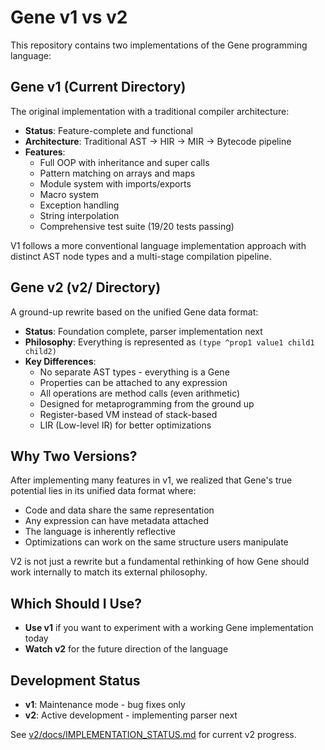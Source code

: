 # Gene v1 vs v2

This repository contains two implementations of the Gene programming language:

## Gene v1 (Current Directory)

The original implementation with a traditional compiler architecture:
- **Status**: Feature-complete and functional
- **Architecture**: Traditional AST → HIR → MIR → Bytecode pipeline
- **Features**: 
  - Full OOP with inheritance and super calls
  - Pattern matching on arrays and maps
  - Module system with imports/exports
  - Macro system
  - Exception handling
  - String interpolation
  - Comprehensive test suite (19/20 tests passing)

V1 follows a more conventional language implementation approach with distinct AST node types and a multi-stage compilation pipeline.

## Gene v2 (v2/ Directory)

A ground-up rewrite based on the unified Gene data format:
- **Status**: Foundation complete, parser implementation next
- **Philosophy**: Everything is represented as `(type ^prop1 value1 child1 child2)`
- **Key Differences**:
  - No separate AST types - everything is a Gene
  - Properties can be attached to any expression
  - All operations are method calls (even arithmetic)
  - Designed for metaprogramming from the ground up
  - Register-based VM instead of stack-based
  - LIR (Low-level IR) for better optimizations

## Why Two Versions?

After implementing many features in v1, we realized that Gene's true potential lies in its unified data format where:
- Code and data share the same representation
- Any expression can have metadata attached
- The language is inherently reflective
- Optimizations can work on the same structure users manipulate

V2 is not just a rewrite but a fundamental rethinking of how Gene should work internally to match its external philosophy.

## Which Should I Use?

- **Use v1** if you want to experiment with a working Gene implementation today
- **Watch v2** for the future direction of the language

## Development Status

- **v1**: Maintenance mode - bug fixes only
- **v2**: Active development - implementing parser next

See [v2/docs/IMPLEMENTATION_STATUS.md](v2/docs/IMPLEMENTATION_STATUS.md) for current v2 progress.